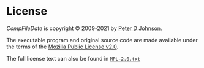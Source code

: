 ﻿# License

_CompFileDate_ is copyright © 2009-2021 by [Peter D Johnson][1].

The executable program and original source code are made available under the terms of the [Mozilla Public License v2.0][2].

The full license text can also be found in [`MPL-2.0.txt`][3]

[1]: https://gravatar.com/delphidabbler
[2]: https://mozilla.org/MPL/2.0/
[3]: https://github.com/ddabapps/compfiledate/blob/master/Docs/MPL-2.0.txt
